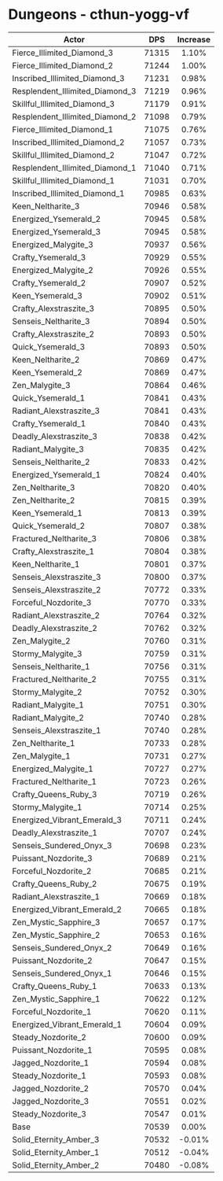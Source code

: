# Dungeons - cthun-yogg-vf
| Actor | DPS | Increase |
|---|:---:|:---:|
|Fierce_Illimited_Diamond_3|71315|1.10%|
|Fierce_Illimited_Diamond_2|71244|1.00%|
|Inscribed_Illimited_Diamond_3|71231|0.98%|
|Resplendent_Illimited_Diamond_3|71219|0.96%|
|Skillful_Illimited_Diamond_3|71179|0.91%|
|Resplendent_Illimited_Diamond_2|71098|0.79%|
|Fierce_Illimited_Diamond_1|71075|0.76%|
|Inscribed_Illimited_Diamond_2|71057|0.73%|
|Skillful_Illimited_Diamond_2|71047|0.72%|
|Resplendent_Illimited_Diamond_1|71040|0.71%|
|Skillful_Illimited_Diamond_1|71031|0.70%|
|Inscribed_Illimited_Diamond_1|70985|0.63%|
|Keen_Neltharite_3|70946|0.58%|
|Energized_Ysemerald_2|70945|0.58%|
|Energized_Ysemerald_3|70945|0.58%|
|Energized_Malygite_3|70937|0.56%|
|Crafty_Ysemerald_3|70929|0.55%|
|Energized_Malygite_2|70926|0.55%|
|Crafty_Ysemerald_2|70907|0.52%|
|Keen_Ysemerald_3|70902|0.51%|
|Crafty_Alexstraszite_3|70895|0.50%|
|Senseis_Neltharite_3|70894|0.50%|
|Crafty_Alexstraszite_2|70893|0.50%|
|Quick_Ysemerald_3|70893|0.50%|
|Keen_Neltharite_2|70869|0.47%|
|Keen_Ysemerald_2|70869|0.47%|
|Zen_Malygite_3|70864|0.46%|
|Quick_Ysemerald_1|70841|0.43%|
|Radiant_Alexstraszite_3|70841|0.43%|
|Crafty_Ysemerald_1|70840|0.43%|
|Deadly_Alexstraszite_3|70838|0.42%|
|Radiant_Malygite_3|70835|0.42%|
|Senseis_Neltharite_2|70833|0.42%|
|Energized_Ysemerald_1|70824|0.40%|
|Zen_Neltharite_3|70820|0.40%|
|Zen_Neltharite_2|70815|0.39%|
|Keen_Ysemerald_1|70813|0.39%|
|Quick_Ysemerald_2|70807|0.38%|
|Fractured_Neltharite_3|70806|0.38%|
|Crafty_Alexstraszite_1|70804|0.38%|
|Keen_Neltharite_1|70801|0.37%|
|Senseis_Alexstraszite_3|70800|0.37%|
|Senseis_Alexstraszite_2|70772|0.33%|
|Forceful_Nozdorite_3|70770|0.33%|
|Radiant_Alexstraszite_2|70764|0.32%|
|Deadly_Alexstraszite_2|70762|0.32%|
|Zen_Malygite_2|70760|0.31%|
|Stormy_Malygite_3|70759|0.31%|
|Senseis_Neltharite_1|70756|0.31%|
|Fractured_Neltharite_2|70755|0.31%|
|Stormy_Malygite_2|70752|0.30%|
|Radiant_Malygite_1|70751|0.30%|
|Radiant_Malygite_2|70740|0.28%|
|Senseis_Alexstraszite_1|70740|0.28%|
|Zen_Neltharite_1|70733|0.28%|
|Zen_Malygite_1|70731|0.27%|
|Energized_Malygite_1|70727|0.27%|
|Fractured_Neltharite_1|70723|0.26%|
|Crafty_Queens_Ruby_3|70719|0.26%|
|Stormy_Malygite_1|70714|0.25%|
|Energized_Vibrant_Emerald_3|70711|0.24%|
|Deadly_Alexstraszite_1|70707|0.24%|
|Senseis_Sundered_Onyx_3|70698|0.23%|
|Puissant_Nozdorite_3|70689|0.21%|
|Forceful_Nozdorite_2|70685|0.21%|
|Crafty_Queens_Ruby_2|70675|0.19%|
|Radiant_Alexstraszite_1|70669|0.18%|
|Energized_Vibrant_Emerald_2|70665|0.18%|
|Zen_Mystic_Sapphire_3|70657|0.17%|
|Zen_Mystic_Sapphire_2|70653|0.16%|
|Senseis_Sundered_Onyx_2|70649|0.16%|
|Puissant_Nozdorite_2|70647|0.15%|
|Senseis_Sundered_Onyx_1|70646|0.15%|
|Crafty_Queens_Ruby_1|70633|0.13%|
|Zen_Mystic_Sapphire_1|70622|0.12%|
|Forceful_Nozdorite_1|70620|0.11%|
|Energized_Vibrant_Emerald_1|70604|0.09%|
|Steady_Nozdorite_2|70600|0.09%|
|Puissant_Nozdorite_1|70595|0.08%|
|Jagged_Nozdorite_1|70594|0.08%|
|Steady_Nozdorite_1|70593|0.08%|
|Jagged_Nozdorite_2|70570|0.04%|
|Jagged_Nozdorite_3|70551|0.02%|
|Steady_Nozdorite_3|70547|0.01%|
|Base|70539|0.00%|
|Solid_Eternity_Amber_3|70532|-0.01%|
|Solid_Eternity_Amber_1|70512|-0.04%|
|Solid_Eternity_Amber_2|70480|-0.08%|
